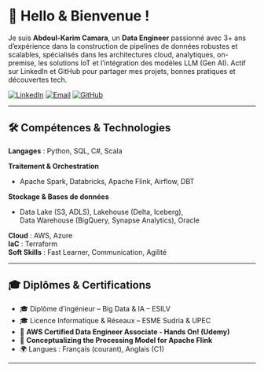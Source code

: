 # 👋 Hello & Bienvenue !

Je suis **Abdoul-Karim Camara**, un **Data Engineer** passionné avec 3+ ans d’expérience dans la construction de pipelines de données robustes et scalables, spécialisés dans les architectures cloud, analytiques, on-premise, les solutions IoT et l’intégration des modèles LLM (Gen AI). Actif sur LinkedIn et GitHub pour partager mes projets, bonnes pratiques et découvertes tech.

[![LinkedIn](https://img.shields.io/badge/LinkedIn-AbdoulKarimCamara-blue?logo=linkedin)](https://www.linkedin.com/in/abdoul-karim-camara-1640b6111/)
[![Email](https://img.shields.io/badge/Email-akcamara14@gmail.com-red?logo=gmail)](mailto:akcamara14@gmail.com)
[![GitHub](https://img.shields.io/badge/GitHub-abdoul15-black?logo=github)](https://github.com/abdoul15)

---

## 🛠️ Compétences & Technologies

**Langages** : Python, SQL, C#, Scala

**Traitement & Orchestration**  
- Apache Spark, Databricks, Apache Flink, Airflow, DBT

**Stockage & Bases de données**  
- Data Lake (S3, ADLS), Lakehouse (Delta, Iceberg),  
  Data Warehouse (BigQuery, Synapse Analytics), Oracle

**Cloud** : AWS, Azure  
**IaC** : Terraform  
**Soft Skills** : Fast Learner, Communication, Agilité  

---


## 🎓 Diplômes & Certifications

- 🎓 Diplôme d’ingénieur – Big Data & IA – ESILV  
- 🎓 Licence Informatique & Réseaux – ESME Sudria & UPEC
- 🏅 **AWS Certified Data Engineer Associate - Hands On! (Udemy)**
- 🏅 **Conceptualizing the Processing Model for Apache Flink** 
- 🌍 Langues : Français (courant), Anglais (C1)

---
